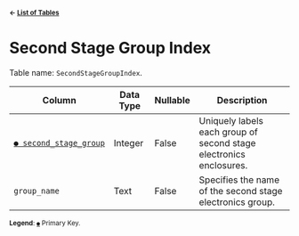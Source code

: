 <sup>**← [List of Tables](../../README.md#metadatabase-schema)**</sup>

# Second Stage Group Index

Table name: `SecondStageGroupIndex`.

| Column                                                | Data Type | Nullable | Description                                                        |
| ----------------------------------------------------- | --------- | -------- | ------------------------------------------------------------------ |
| [`● second_stage_group`](second_stage_group_index.md) | Integer   | False    | Uniquely labels each group of second stage electronics enclosures. |
| `group_name`                                          | Text      | False    | Specifies the name of the second stage electronics group.          |

<sup>**Legend**: [`●`](second_stage_group_index.md) Primary Key.</sup>
